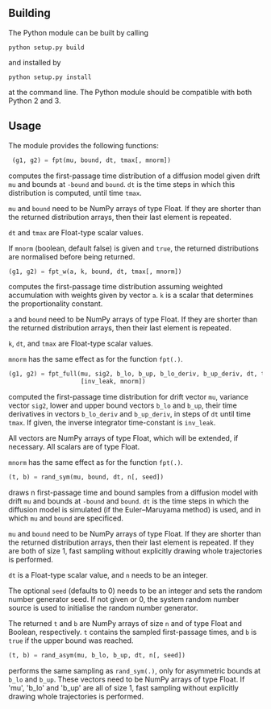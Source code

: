 Building
--------

The Python module can be built by calling

```Shell
python setup.py build
```

and installed by

```Shell
python setup.py install
```

at the command line. The Python module should be compatible with both Python 2 and 3.

Usage
-----

The module provides the following functions:

```Python
 (g1, g2) = fpt(mu, bound, dt, tmax[, mnorm])
 ```
 
 computes the first-passage time distribution of a diffusion model given drift `mu` and bounds at `-bound` and `bound`. `dt` is the time steps in which this distribution is computed, until time `tmax`.
 
 `mu` and `bound` need to be NumPy arrays of type Float. If they are shorter than the returned distribution arrays, then their last element is repeated.
 
 `dt` and `tmax` are Float-type scalar values.
 
 If `mnorm` (boolean, default false) is given and `true`, the returned distributions are normalised before being returned.
 
 ```Python
 (g1, g2) = fpt_w(a, k, bound, dt, tmax[, mnorm])
 ```

 computes the first-passage time distribution assuming weighted accumulation with weights given by vector `a`. `k` is a scalar that determines the proportionality constant.
 
 `a` and `bound` need to be NumPy arrays of type Float. If they are shorter than the returned distribution arrays, then their last element is repeated.
 
 `k`, `dt`, and `tmax` are Float-type scalar values.
 
 `mnorm` has the same effect as for the function `fpt(.)`.
 
 ```Python
 (g1, g2) = fpt_full(mu, sig2, b_lo, b_up, b_lo_deriv, b_up_deriv, dt, tmax,
                     [inv_leak, mnorm])
```
 
 computed the first-passage time distribution for drift vector `mu`, variance vector `sig2`, lower and upper bound vectors `b_lo` and `b_up`, their time derivatives in vectors `b_lo_deriv` and `b_up_deriv`, in steps of `dt` until time `tmax`. If given, the inverse integrator time-constant is `inv_leak`.
 
 All vectors are NumPy arrays of type Float, which will be extended, if necessary. All scalars are of type Float.
 
 `mnorm` has the same effect as for the function `fpt(.)`.

 ```Python
 (t, b) = rand_sym(mu, bound, dt, n[, seed])
 ```

draws n first-passage time and bound samples from a diffusion model with drift `mu` and bounds at `-bound` and `bound`. `dt` is the time steps in which the diffusion model is simulated (if the Euler–Maruyama method) is used, and in which `mu` and `bound` are specificed.

`mu` and `bound` need to be NumPy arrays of type Float. If they are shorter than the returned distribution arrays, then their last element is repeated. If they are both of size 1, fast sampling without explicitly drawing whole trajectories is performed.

`dt` is a Float-type scalar value, and `n` needs to be an integer.

The optional `seed` (defaults to 0) needs to be an integer and sets the random number generator seed. If not given or 0, the system random number source is used to initialise the random number generator.

The returned `t` and `b` are NumPy arrays of size `n` and of type Float and Boolean, respectively. `t` contains the sampled first-passage times, and `b` is `true` if the upper bound was reached.

```Python
(t, b) = rand_asym(mu, b_lo, b_up, dt, n[, seed])
```

performs the same sampling as `rand_sym(.)`, only for asymmetric bounds at `b_lo` and `b_up`. These vectors need to be NumPy arrays of type Float. If 'mu', 'b_lo' and 'b_up' are all of size 1, fast sampling without explicitly drawing whole trajectories is performed.
